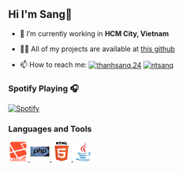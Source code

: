 ## Hi I'm Sang👋

- 🔭 I’m currently working in **HCM City, Vietnam**

- 👨‍💻 All of my projects are available at [this github](https://github.com/ntsanq)

- 📫 How to reach me: <a href="https://fb.com/thanhsanq.24" target="blank"><img align="center" src="https://raw.githubusercontent.com/rahuldkjain/github-profile-readme-generator/master/src/images/icons/Social/facebook.svg" alt="thanhsanq.24" height="30" width="40" /></a>
<a href="https://linkedin.com/in/ntsanq" target="blank"><img align="center" src="https://raw.githubusercontent.com/rahuldkjain/github-profile-readme-generator/master/src/images/icons/Social/linked-in-alt.svg" alt="ntsanq" height="20" width="30" /></a>

### Spotify Playing 🎧
[![Spotify](https://novatorem.vercel.app/api/spotify?background_color=0d1117&border_color=ffffff)](https://open.spotify.com/user/31zlz6u7ti3a2jpx4y6ketovsnga)

### Languages and Tools
<p align="left">
<a href="https://laravel.com/" target="_blank" rel="noreferrer"> <img src="https://raw.githubusercontent.com/devicons/devicon/master/icons/laravel/laravel-plain-wordmark.svg" alt="laravel" width="40" height="40"/> </a>
<a href="https://www.php.net" target="_blank" rel="noreferrer">
		<img src="https://raw.githubusercontent.com/devicons/devicon/master/icons/php/php-original.svg" alt="php" width="40" height="40"/>
	</a>
	<a href="https://www.w3.org/html/" target="_blank" rel="noreferrer">
		<img src="https://raw.githubusercontent.com/devicons/devicon/master/icons/html5/html5-original-wordmark.svg" alt="html5" width="40" height="40"/>
	</a>
	<a href="https://www.java.com" target="_blank" rel="noreferrer">
		<img src="https://raw.githubusercontent.com/devicons/devicon/master/icons/java/java-original.svg" alt="java" width="40" height="40"/>
	</a>
	
</p>
